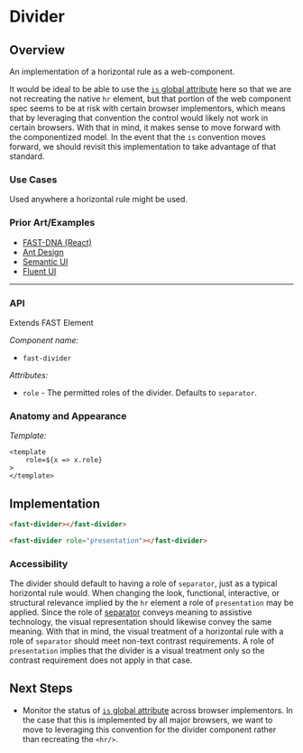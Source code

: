 # Divider

## Overview

An implementation of a horizontal rule as a web-component. 

It would be ideal to be able to use the [`is` global attribute](https://developer.mozilla.org/en-US/docs/Web/HTML/Global_attributes/is) here so that we are not recreating the native `hr` element, but that portion of the web component spec seems to be at risk with certain browser implementors, which means that by leveraging that convention the control would likely not work in certain browsers. With that in mind, it makes sense to move forward with the componentized model. In the event that the `is` convention moves forward, we should revisit this implementation to take advantage of that standard.

### Use Cases

Used anywhere a horizontal rule might be used.

### Prior Art/Examples
- [FAST-DNA (React)](https://explore.fast.design/components/divider)
- [Ant Design](https://ant.design/components/divider/)
- [Semantic UI](https://semantic-ui.com/elements/divider.html)
- [Fluent UI](https://fluentsite.z22.web.core.windows.net/components/divider/definition)

---

### API
Extends FAST Element

*Component name:*
- `fast-divider`

*Attributes:*
- `role` - The permitted roles of the divider. Defaults to `separator`.

### Anatomy and Appearance

*Template:*
```
<template
    role=${x => x.role}
>
</template>
```

## Implementation

```html
<fast-divider></fast-divider>
```
```html
<fast-divider role="presentation"></fast-divider>
```


### Accessibility

The divider should default to having a role of `separator`, just as a typical horizontal rule would. When changing the look, functional, interactive, or structural relevance implied by the `hr` element a role of `presentation` may be applied. Since the role of [separator](https://w3c.github.io/aria/#separator) conveys meaning to assistive technology, the visual representation should likewise convey the same meaning. With that in mind, the visual treatment of a horizontal rule with a role of `separator` should meet non-text contrast requirements. A role of `presentation` implies that the divider is a visual treatment only so the contrast requirement does not apply in that case.


## Next Steps
- Monitor the status of [`is` global attribute](https://developer.mozilla.org/en-US/docs/Web/HTML/Global_attributes/is) across browser implementors. In the case that this is implemented by all major browsers, we want to move to leveraging this convention for the divider component rather than recreating the `<hr/>`.